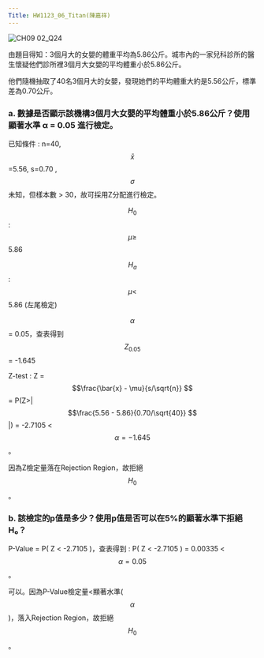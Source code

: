 ```yaml
---
Title: HW1123_06_Titan(陳嘉祥)
--- 
```



![CH09 02_Q24](https://github.com/user-attachments/assets/1eb9e077-a6bb-4a05-b1dd-75922f8f2158)

由題目得知：3個月大的女嬰的體重平均為5.86公斤。城市內的一家兒科診所的醫生懷疑他們診所裡3個月大女嬰的平均體重小於5.86公斤。 

他們隨機抽取了40名3個月大的女嬰，發現她們的平均體重大約是5.56公斤，標準差為0.70公斤。 

### a. 數據是否顯示該機構3個月大女嬰的平均體重小於5.86公斤？使用顯著水準 α = 0.05 進行檢定。 

已知條件 : n=40, $$\bar{x} $$=5.56, s=0.70 , $$\sigma $$未知，但樣本數 > 30，故可採用Z分配進行檢定。 

$$H_0$$ : $$\mu\ge$$ 5.86 

$$H_a$$ : $$\mu < $$ 5.86 (左尾檢定)

$$\alpha $$ = 0.05，查表得到 $$Z_{0.05} $$  = -1.645  

Z-test : Z = $$\frac{\bar{x} - \mu}{s/\sqrt{n}} $$  = P(Z>| $$\frac{5.56 - 5.86}{0.70/\sqrt{40}} $$ |) = -2.7105 < $$\alpha=-1.645 $$。    

因為Z檢定量落在Rejection Region，故拒絕 $$H_{0} $$ 。 


### b. 該檢定的p值是多少？使用p值是否可以在5%的顯著水準下拒絕 H₀？

P-Value = P( Z < -2.7105 )，查表得到 : P( Z < -2.7105 ) = 0.00335 < $$\alpha=0.05 $$。 

可以。因為P-Value檢定量<顯著水準($$\alpha $$)，落入Rejection Region，故拒絕 $$H_{0} $$。

